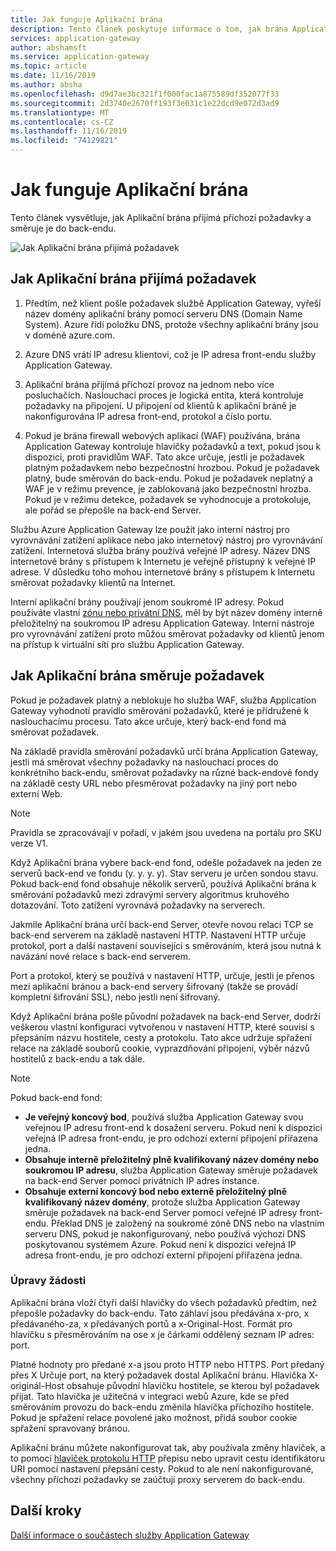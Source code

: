 ```yaml
---
title: Jak funguje Aplikační brána
description: Tento článek poskytuje informace o tom, jak brána Application Gateway přijímá příchozí požadavky a směruje je do back-endu.
services: application-gateway
author: abshamsft
ms.service: application-gateway
ms.topic: article
ms.date: 11/16/2019
ms.author: absha
ms.openlocfilehash: d9d7ae3bc321f1f000fac1a875589df352077f33
ms.sourcegitcommit: 2d3740e2670ff193f3e031c1e22dcd9e072d3ad9
ms.translationtype: MT
ms.contentlocale: cs-CZ
ms.lasthandoff: 11/16/2019
ms.locfileid: "74129821"
---
```

# <a name="how-an-application-gateway-works"></a>Jak funguje Aplikační brána

Tento článek vysvětluje, jak Aplikační brána přijímá příchozí požadavky a směruje je do back-endu.

![Jak Aplikační brána přijímá požadavek](./media/how-application-gateway-works/how-application-gateway-works.png)

## <a name="how-an-application-gateway-accepts-a-request"></a>Jak Aplikační brána přijímá požadavek

1. Předtím, než klient pošle požadavek službě Application Gateway, vyřeší název domény aplikační brány pomocí serveru DNS (Domain Name System). Azure řídí položku DNS, protože všechny aplikační brány jsou v doméně azure.com.

2. Azure DNS vrátí IP adresu klientovi, což je IP adresa front-endu služby Application Gateway.

3. Aplikační brána přijímá příchozí provoz na jednom nebo více posluchačích. Naslouchací proces je logická entita, která kontroluje požadavky na připojení. U připojení od klientů k aplikační bráně je nakonfigurována IP adresa front-end, protokol a číslo portu.

4. Pokud je brána firewall webových aplikací (WAF) používána, brána Application Gateway kontroluje hlavičky požadavků a text, pokud jsou k dispozici, proti pravidlům WAF. Tato akce určuje, jestli je požadavek platným požadavkem nebo bezpečnostní hrozbou. Pokud je požadavek platný, bude směrován do back-endu. Pokud je požadavek neplatný a WAF je v režimu prevence, je zablokovaná jako bezpečnostní hrozba. Pokud je v režimu detekce, požadavek se vyhodnocuje a protokoluje, ale pořád se přepošle na back-end Server.

Službu Azure Application Gateway lze použít jako interní nástroj pro vyrovnávání zatížení aplikace nebo jako internetový nástroj pro vyrovnávání zatížení. Internetová služba brány používá veřejné IP adresy. Název DNS internetové brány s přístupem k Internetu je veřejně přístupný k veřejné IP adrese. V důsledku toho mohou internetové brány s přístupem k Internetu směrovat požadavky klientů na Internet.

Interní aplikační brány používají jenom soukromé IP adresy. Pokud používáte vlastní [zónu nebo privátní DNS](https://docs.microsoft.com/azure/dns/private-dns-overview), měl by být název domény interně přeložitelný na soukromou IP adresu Application Gateway. Interní nástroje pro vyrovnávání zatížení proto můžou směrovat požadavky od klientů jenom na přístup k virtuální síti pro službu Application Gateway.

## <a name="how-an-application-gateway-routes-a-request"></a>Jak Aplikační brána směruje požadavek

Pokud je požadavek platný a neblokuje ho služba WAF, služba Application Gateway vyhodnotí pravidlo směrování požadavků, které je přidružené k naslouchacímu procesu. Tato akce určuje, který back-end fond má směrovat požadavek.

Na základě pravidla směrování požadavků určí brána Application Gateway, jestli má směrovat všechny požadavky na naslouchací proces do konkrétního back-endu, směrovat požadavky na různé back-endové fondy na základě cesty URL nebo přesměrovat požadavky na jiný port nebo externí Web.
>[!NOTE]
>Pravidla se zpracovávají v pořadí, v jakém jsou uvedena na portálu pro SKU verze V1. 

Když Aplikační brána vybere back-end fond, odešle požadavek na jeden ze serverů back-end ve fondu (y. y. y. y). Stav serveru je určen sondou stavu. Pokud back-end fond obsahuje několik serverů, používá Aplikační brána k směrování požadavků mezi zdravými servery algoritmus kruhového dotazování. Toto zatížení vyrovnává požadavky na serverech.

Jakmile Aplikační brána určí back-end Server, otevře novou relaci TCP se back-end serverem na základě nastavení HTTP. Nastavení HTTP určuje protokol, port a další nastavení související s směrováním, která jsou nutná k navázání nové relace s back-end serverem.

Port a protokol, který se používá v nastavení HTTP, určuje, jestli je přenos mezi aplikační bránou a back-end servery šifrovaný (takže se provádí kompletní šifrování SSL), nebo jestli není šifrovaný.

Když Aplikační brána pošle původní požadavek na back-end Server, dodrží veškerou vlastní konfiguraci vytvořenou v nastavení HTTP, které souvisí s přepsáním názvu hostitele, cesty a protokolu. Tato akce udržuje spřažení relace na základě souborů cookie, vyprazdňování připojení, výběr názvů hostitelů z back-endu a tak dále.

 >[!NOTE]
>Pokud back-end fond:
> - **Je veřejný koncový bod**, používá služba Application Gateway svou veřejnou IP adresu front-end k dosažení serveru. Pokud není k dispozici veřejná IP adresa front-endu, je pro odchozí externí připojení přiřazena jedna.
> - **Obsahuje interně přeložitelný plně kvalifikovaný název domény nebo soukromou IP adresu**, služba Application Gateway směruje požadavek na back-end Server pomocí privátních IP adres instance.
> - **Obsahuje externí koncový bod nebo externě přeložitelný plně kvalifikovaný název domény**, protože služba Application Gateway směruje požadavek na back-end Server pomocí veřejné IP adresy front-endu. Překlad DNS je založený na soukromé zóně DNS nebo na vlastním serveru DNS, pokud je nakonfigurovaný, nebo používá výchozí DNS poskytovanou systémem Azure. Pokud není k dispozici veřejná IP adresa front-endu, je pro odchozí externí připojení přiřazena jedna.

### <a name="modifications-to-the-request"></a>Úpravy žádosti

Aplikační brána vloží čtyři další hlavičky do všech požadavků předtím, než přepošle požadavky do back-endu. Tato záhlaví jsou předávána x-pro, x předávaného-za, x předávaných portů a x-Original-Host. Formát pro hlavičku s přesměrováním na ose x je čárkami oddělený seznam IP adres: port.

Platné hodnoty pro předané x-a jsou proto HTTP nebo HTTPS. Port předaný přes X Určuje port, na který požadavek dostal Aplikační bránu. Hlavička X-originál-Host obsahuje původní hlavičku hostitele, se kterou byl požadavek přijat. Tato hlavička je užitečná v integraci webů Azure, kde se před směrováním provozu do back-endu změnila hlavička příchozího hostitele. Pokud je spřažení relace povolené jako možnost, přidá soubor cookie spřažení spravovaný bránou.

Aplikační bránu můžete nakonfigurovat tak, aby používala změny hlaviček, a to pomocí [hlaviček protokolu HTTP](https://docs.microsoft.com/azure/application-gateway/rewrite-http-headers) přepisu nebo upravit cestu identifikátoru URI pomocí nastavení přepsání cesty. Pokud to ale není nakonfigurované, všechny příchozí požadavky se zaúčtují proxy serverem do back-endu.

## <a name="next-steps"></a>Další kroky

[Další informace o součástech služby Application Gateway](application-gateway-components.md)
